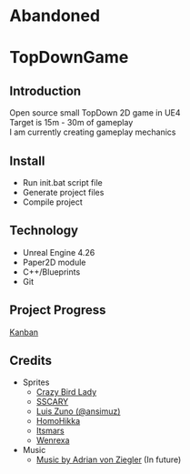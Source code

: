 # Abandoned

# TopDownGame
## Introduction
Open source small TopDown 2D game in UE4  
Target is 15m - 30m of gameplay  
I am currently creating gameplay mechanics  

## Install
+ Run init.bat script file  
+ Generate project files  
+ Compile project  

## Technology
+ Unreal Engine 4.26
+ Paper2D module
+ C++/Blueprints
+ Git

## Project Progress
[Kanban](https://github.com/users/Kaninchen221/projects/5)

## Credits
+ Sprites
  + [Crazy Bird Lady](https://crazybirdladygames.itch.io/)
  + [SSCARY](https://www.gamedevmarket.net/member/justtodraw/)
  + [Luis Zuno (@ansimuz)](http://ansimuz.com/site/)
  + [HomoHikka](https://opengameart.org/users/homohikka)
  + [Itsmars](https://opengameart.org/users/itsmars)
  + [Wenrexa](https://www.gamedevmarket.net/member/wenrexa/)
+ Music
  + [Music by Adrian von Ziegler](https://www.youtube.com/channel/UCSeJA6az0GrNM4_-pl3HQSQ) (In future)
